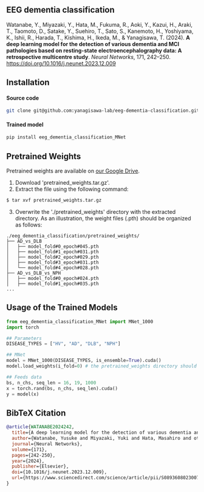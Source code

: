 ## EEG dementia classification
Watanabe, Y., Miyazaki, Y., Hata, M., Fukuma, R., Aoki, Y., Kazui, H., Araki, T., Taomoto, D., Satake, Y., Suehiro, T., Sato, S., Kanemoto, H., Yoshiyama, K., Ishii, R., Harada, T., Kishima, H., Ikeda, M., & Yanagisawa, T. (2024). **A deep learning model for the detection of various dementia and MCI pathologies based on resting-state electroencephalography data: A retrospective multicentre study**. *Neural Networks*, 171, 242–250. https://doi.org/10.1016/j.neunet.2023.12.009

## Installation
#### Source code
``` bash
git clone git@github.com:yanagisawa-lab/eeg-dementia-classification.git
```
#### Trained model
``` bash
pip install eeg_dementia_classification_MNet
```


## Pretrained Weights
Pretrained weights are available on [our Google Drive](https://drive.google.com/file/d/1QZYlEtcd4Szf5K55cNrSxalHcW6UjkaF/view?usp=sharing).
1. Download 'pretrained_weights.tar.gz'.
2. Extract the file using the following command:
``` bash
$ tar xvf pretrained_weights.tar.gz
```
3. Overwrite the './pretrained_weights' directory with the extracted directory. As an illustration, the weight files (.pth) should be organized as follows:
```
./eeg_dementia_classification/pretrained_weights/
├── AD_vs_DLB
│   ├── model_fold#0_epoch#045.pth
│   ├── model_fold#1_epoch#031.pth
│   ├── model_fold#2_epoch#029.pth
│   ├── model_fold#3_epoch#031.pth
│   └── model_fold#4_epoch#028.pth
├── AD_vs_DLB_vs_NPH
│   ├── model_fold#0_epoch#024.pth
│   ├── model_fold#1_epoch#035.pth
...
```

## Usage of the Trained Models
``` python
from eeg_dementia_classification_MNet import MNet_1000
import torch

## Parameters
DISEASE_TYPES = ["HV", "AD", "DLB", "NPH"]

## MNet
model = MNet_1000(DISEASE_TYPES, is_ensemble=True).cuda()
model.load_weights(i_fold=0) # the pretrained_weights directory should be located at the current working directory

## Feeds data
bs, n_chs, seq_len = 16, 19, 1000
x = torch.rand(bs, n_chs, seq_len).cuda()
y = model(x)
```

## BibTeX Citation
``` bibtex
@article{WATANABE2024242,
  title={A deep learning model for the detection of various dementia and MCI pathologies based on resting-state electroencephalography data: A retrospective multicentre study},
  author={Watanabe, Yusuke and Miyazaki, Yuki and Hata, Masahiro and others},
  journal={Neural Networks},
  volume={171},
  pages={242-250},
  year={2024},
  publisher={Elsevier},
  doi={10.1016/j.neunet.2023.12.009},
  url={https://www.sciencedirect.com/science/article/pii/S0893608023007037}
}
```
